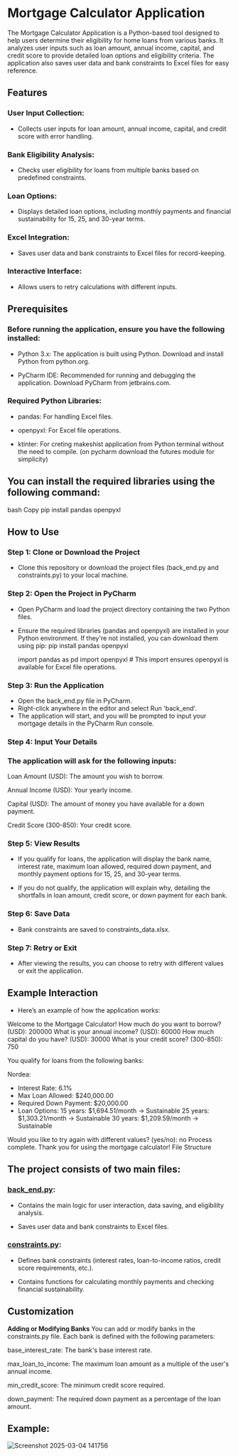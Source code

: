 # Mortgage Calculator Application
The Mortgage Calculator Application is a Python-based tool designed to help users determine their eligibility for home loans from various banks. It analyzes user inputs such as loan amount, annual income, capital, and credit score to provide detailed loan options and eligibility criteria. The application also saves user data and bank constraints to Excel files for easy reference.



## Features
### User Input Collection: 
- Collects user inputs for loan amount, annual income, capital, and credit score with error handling.

### Bank Eligibility Analysis: 
- Checks user eligibility for loans from multiple banks based on predefined constraints.

### Loan Options: 
- Displays detailed loan options, including monthly payments and financial sustainability for 15, 25, and 30-year terms.

### Excel Integration: 
- Saves user data and bank constraints to Excel files for record-keeping.

### Interactive Interface: 
- Allows users to retry calculations with different inputs.


## Prerequisites
### Before running the application, ensure you have the following installed:

- Python 3.x: The application is built using Python. Download and install Python from python.org.

- PyCharm IDE: Recommended for running and debugging the application. Download PyCharm from jetbrains.com.

### Required Python Libraries:

- pandas: For handling Excel files.

- openpyxl: For Excel file operations.

- ktinter: For creting makeshist application from Python terminal without the need to compile. (on pycharm download the futures module for simplicity)


## You can install the required libraries using the following command:

bash
Copy
pip install pandas openpyxl


## How to Use
### Step 1: Clone or Download the Project
- Clone this repository or download the project files (back_end.py and constraints.py) to your local machine.

### Step 2: Open the Project in PyCharm
- Open PyCharm and load the project directory containing the two Python files.
- Ensure the required libraries (pandas and openpyxl) are installed in your Python environment.
  If they're not installed, you can download them using pip:
  pip install pandas openpyxl

  import pandas as pd
  import openpyxl  # This import ensures openpyxl is available for Excel file operations.
  
### Step 3: Run the Application
- Open the back_end.py file in PyCharm.
- Right-click anywhere in the editor and select Run 'back_end'.
- The application will start, and you will be prompted to input your mortgage details in the PyCharm Run console.

### Step 4: Input Your Details
### The application will ask for the following inputs:

Loan Amount (USD): The amount you wish to borrow.

Annual Income (USD): Your yearly income.

Capital (USD): The amount of money you have available for a down payment.

Credit Score (300-850): Your credit score.

### Step 5: View Results
- If you qualify for loans, the application will display the bank name, interest rate, maximum loan allowed, required down payment, and monthly payment options for 15, 25, and 30-year terms.

- If you do not qualify, the application will explain why, detailing the shortfalls in loan amount, credit score, or down payment for each bank.

### Step 6: Save Data
- Bank constraints are saved to constraints_data.xlsx.

### Step 7: Retry or Exit
- After viewing the results, you can choose to retry with different values or exit the application.


## Example Interaction
- Here’s an example of how the application works:

Welcome to the Mortgage Calculator!
How much do you want to borrow? (USD): 200000
What is your annual income? (USD): 60000
How much capital do you have? (USD): 30000
What is your credit score? (300-850): 750

You qualify for loans from the following banks:

Nordea:
   - Interest Rate: 6.1%
   - Max Loan Allowed: $240,000.00
   - Required Down Payment: $20,000.00
   - Loan Options:
     15 years: $1,694.51/month → Sustainable
     25 years: $1,303.21/month → Sustainable
     30 years: $1,209.59/month → Sustainable

Would you like to try again with different values? (yes/no): no
Process complete. Thank you for using the mortgage calculator!
File Structure


## The project consists of two main files:

### [back_end.py](https://github.com/zacharivenis1/group_project/blob/main/back_end.py):

- Contains the main logic for user interaction, data saving, and eligibility analysis.

- Saves user data and bank constraints to Excel files.

### [constraints.py](https://github.com/zacharivenis1/group_project/blob/main/constraints.py):

- Defines bank constraints (interest rates, loan-to-income ratios, credit score requirements, etc.).

- Contains functions for calculating monthly payments and checking financial sustainability.


## Customization
**Adding or Modifying Banks**
You can add or modify banks in the constraints.py file. Each bank is defined with the following parameters:

base_interest_rate: The bank's base interest rate.

max_loan_to_income: The maximum loan amount as a multiple of the user's annual income.

min_credit_score: The minimum credit score required.

down_payment: The required down payment as a percentage of the loan amount.


## Example:

![Screenshot 2025-03-04 141756](https://github.com/user-attachments/assets/7de5babc-e01b-4dfa-8537-79dd31b4ea81)
